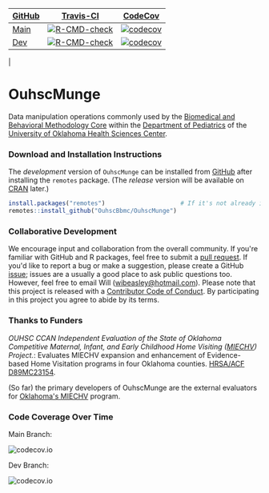 | [GitHub](https://github.com/OuhscBbmc/OuhscMunge) | [Travis-CI](https://app.travis-ci.com/OuhscBbmc/OuhscMunge/builds) | [CodeCov](https://app.codecov.io/gh/OuhscBbmc/OuhscMunge/) |
| :----- | :---------------------------: | :-------: |
| [Main](https://github.com/OuhscBbmc/OuhscMunge/tree/main) | [![R-CMD-check](https://github.com/OuhscBbmc/OuhscMunge/actions/workflows/check-release.yaml/badge.svg)](https://github.com/OuhscBbmc/OuhscMunge/actions/workflows/check-release.yaml) | [![codecov](https://app.codecov.io/gh/OuhscBbmc/OuhscMunge/branch/main/graph/badge.svg?token=O1mkr31GRw)](https://app.codecov.io/gh/OuhscBbmc/OuhscMunge) |
| [Dev](https://github.com/OuhscBbmc/OuhscMunge/tree/dev) | [![R-CMD-check](https://github.com/OuhscBbmc/OuhscMunge/actions/workflows/check-release.yaml/badge.svg?branch=dev)](https://github.com/OuhscBbmc/OuhscMunge/actions/workflows/check-release.yaml) | [![codecov](https://app.codecov.io/gh/OuhscBbmc/OuhscMunge/branch/dev/graph/badge.svg?token=O1mkr31GRw)](https://app.codecov.io/gh/OuhscBbmc/OuhscMunge/branch/dev)
 | 

OuhscMunge
==========
Data manipulation operations commonly used by the [Biomedical and Behavioral Methodology Core](http://www.ouhsc.edu/bbmc/) within the [Department of Pediatrics](http://www.oumedicine.com/pediatrics) of the [University of Oklahoma Health Sciences Center](http://ouhsc.edu/).

### Download and Installation Instructions
<!--
The *release* version of OuhscMunge can be installed from [CRAN](http://cran.r-project.org/web/packages/OuhscMunge/).
```r
install.packages("OuhscMunge")
```
-->

The *development* version of `OuhscMunge` can be installed from [GitHub](https://github.com/OuhscBbmc/OuhscMunge) after installing the `remotes` package.  (The *release* version will be available on [CRAN](https://cran.r-project.org/) later.)
```r
install.packages("remotes")                     # If it's not already installed.
remotes::install_github("OuhscBbmc/OuhscMunge")
```

### Collaborative Development
We encourage input and collaboration from the overall community.  If you're familiar with GitHub and R packages, feel free to submit a [pull request](https://github.com/OuhscBbmc/OuhscMunge/pulls).  If you'd like to report a bug or make a suggestion, please create a GitHub [issue](https://github.com/OuhscBbmc/OuhscMunge/issues); issues are a usually a good place to ask public questions too.  However, feel free to email Will (<wibeasley@hotmail.com>).  Please note that this project is released with a [Contributor Code of Conduct](CONDUCT.md). By participating in this project you agree to abide by its terms.

### Thanks to Funders
*OUHSC CCAN Independent Evaluation of the State of Oklahoma Competitive Maternal, Infant, and Early Childhood Home Visiting ([MIECHV](https://mchb.hrsa.gov/programs-impact/programs/home-visiting)) Project.*: Evaluates MIECHV expansion and enhancement of Evidence-based Home Visitation programs in four Oklahoma counties. [HRSA/ACF D89MC23154](https://perf-data.hrsa.gov/mchb/DGISReports/Abstract/AbstractDetails.aspx?Source=TVIS&GrantNo=D89MC23154&FY=2012).  

(So far) the primary developers of OuhscMunge are the external evaluators for [Oklahoma's MIECHV](https://www.ok.gov/health/Child_and_Family_Health/Family_Support_and_Prevention_Service/MIECHV_Program_-_Federal_Home_Visiting_Grant/MIECHV_Program_Resources/index.html) program.

### Code Coverage Over Time

Main Branch:

![codecov.io](http://codecov.io/github/OuhscBbmc/OuhscMunge/branch.svg?branch=main)

Dev Branch:

![codecov.io](http://codecov.io/github/OuhscBbmc/OuhscMunge/branch.svg?branch=dev)
